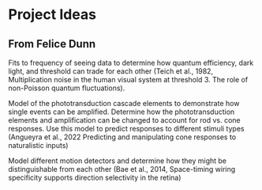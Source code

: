 # Project Ideas

## From Felice Dunn

Fits to frequency of seeing data to determine how quantum efficiency, dark light, and threshold can trade for each other (Teich et al., 1982, Multiplication noise in the human visual system at threshold 3. The role of non-Poisson quantum fluctuations).

Model of the phototransduction cascade elements to demonstrate how single events can be amplified. Determine how the phototransduction elements and amplification can be changed to account for rod vs. cone responses. Use this model to predict responses to different stimuli types (Angueyra et al., 2022 Predicting and manipulating cone responses to naturalistic inputs)

Model different motion detectors and determine how they might be distinguishable from each other (Bae et al., 2014, Space-timing wiring specificity supports direction selectivity in the retina)